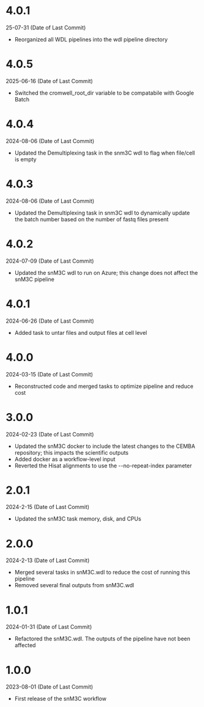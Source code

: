 # 4.0.1
25-07-31 (Date of Last Commit)

* Reorganized all WDL pipelines into the wdl pipeline directory

# 4.0.5
2025-06-16 (Date of Last Commit)

* Switched the cromwell_root_dir variable to be compatabile with Google Batch

# 4.0.4
2024-08-06 (Date of Last Commit)

* Updated the Demultiplexing task in the snm3C wdl to flag when file/cell is empty

# 4.0.3
2024-08-06 (Date of Last Commit)

* Updated the Demultiplexing task in snm3C wdl to dynamically update the batch number based on the number of fastq files present

# 4.0.2
2024-07-09 (Date of Last Commit)

* Updated the snM3C wdl to run on Azure; this change does not affect the snM3C pipeline

# 4.0.1
2024-06-26 (Date of Last Commit)
* Added task to untar files and output files at cell level 

# 4.0.0
2024-03-15 (Date of Last Commit)
* Reconstructed code and merged tasks to optimize pipeline and reduce cost 

# 3.0.0
2024-02-23 (Date of Last Commit)

* Updated the snM3C docker to include the latest changes to the CEMBA repository; this impacts the scientific outputs
* Added docker as a workflow-level input
* Reverted the Hisat alignments to use the --no-repeat-index parameter

# 2.0.1
2024-2-15 (Date of Last Commit)

* Updated the snM3C task memory, disk, and CPUs

# 2.0.0
2024-2-13 (Date of Last Commit)

* Merged several tasks in snM3C.wdl to reduce the cost of running this pipeline
* Removed several final outputs from snM3C.wdl 

# 1.0.1
2024-01-31 (Date of Last Commit)

* Refactored the snM3C.wdl. The outputs of the pipeline have not been affected

# 1.0.0
2023-08-01 (Date of Last Commit)

* First release of the snM3C workflow
